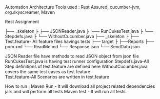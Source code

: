 Automation Architecture 
Tools used : Rest Assured, cucumber-jvm, org.skyscreamer, Maven 


Rest Assignment 

├── _skeleton
├   ├── JSONReader.java
├   └── RunCukesTest.java
├   └── Stepdefs.java
├   └── WithoutCucumber.java
├── _skeleton
├   ├── Test.feature- All feature files havings tests 
├── target
├   ├──Reports 
├── pom.xml
└── ReadMe.md
└── Response.json
└── SendData.json
 
JSON Reader file have methods to read JSON object from json file  
RunCukesTest.java is having test runner configuration 
Stepdefs.java-All Step definitions of test.feature are defined here 
WithoutCucumber.java covers the same test cases as test feature  
Test.feature-All Scenarios are written in test.feature 

How to run : 
Maven Run - It will download all project related dependencies jars and will perform all tests 
Maven test - It will run all tests 
